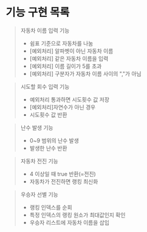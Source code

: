 기능 구현 목록
============
> 자동차 이름 입력 기능
> + 쉼표 기준으로 자동차를 나눔
> + [예외처리] 알파벳이 아닌 자동차 이름
> + [예외처리] 같은 자동차 이름을 입력
> + [예외처리] 이름 길이가 5를 초과
> + [예외처리] 구분자가 자동차 이름 사이의 ","가 아님

> 시도할 회수 입력 기능
> + 예외처리 통과하면 시도횟수 값 저장
> + [예외처리]자연수가 아닌 경우
> + 시도횟수 값 반환

> 난수 발생 기능
> + 0~9 범위의 난수 발생
> + 발생한 난수 반환

> 자동차 전진 기능
> + 4 이상일 때 true 반환(=전진)
> + 자동차가 전진하면 랭킹 최신화

> 우승자 선별 기능
> + 랭킹 인덱스를 순회
> + 특정 인덱스의 랭킹 원소가 최대값인지 확인
> + 우승자 리스트에 자동차 이름을 삽입